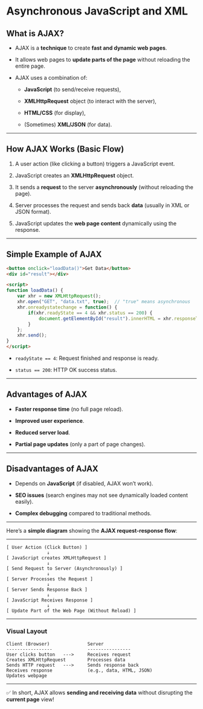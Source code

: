 # **Asynchronous JavaScript and XML**

## **What is AJAX?**

- AJAX is a **technique** to create **fast and dynamic web pages**.
    
- It allows web pages to **update parts of the page** without reloading the entire page.
    
- AJAX uses a combination of:
    
    - **JavaScript** (to send/receive requests),
        
    - **XMLHttpRequest** object (to interact with the server),
        
    - **HTML/CSS** (for display),
        
    - (Sometimes) **XML/JSON** (for data).
        

---

## **How AJAX Works (Basic Flow)**

1. A user action (like clicking a button) triggers a JavaScript event.
    
2. JavaScript creates an **XMLHttpRequest** object.
    
3. It sends a **request** to the server **asynchronously** (without reloading the page).
    
4. Server processes the request and sends back **data** (usually in XML or JSON format).
    
5. JavaScript updates the **web page content** dynamically using the response.
    

---

## **Simple Example of AJAX**

```html
<button onclick="loadData()">Get Data</button>
<div id="result"></div>

<script>
function loadData() {
    var xhr = new XMLHttpRequest();
    xhr.open("GET", "data.txt", true);  // "true" means asynchronous
    xhr.onreadystatechange = function() {
        if(xhr.readyState == 4 && xhr.status == 200) {
            document.getElementById("result").innerHTML = xhr.responseText;
        }
    };
    xhr.send();
}
</script>
```

- `readyState == 4`: Request finished and response is ready.
    
- `status == 200`: HTTP OK success status.
    

---

## **Advantages of AJAX**

- **Faster response time** (no full page reload).
    
- **Improved user experience**.
    
- **Reduced server load**.
    
- **Partial page updates** (only a part of page changes).
    

---

## **Disadvantages of AJAX**

- Depends on **JavaScript** (if disabled, AJAX won’t work).
    
- **SEO issues** (search engines may not see dynamically loaded content easily).
    
- **Complex debugging** compared to traditional methods.
    

---

Here’s a **simple diagram** showing the **AJAX request-response flow**:

---

```
[ User Action (Click Button) ]
               ↓
[ JavaScript creates XMLHttpRequest ]
               ↓
[ Send Request to Server (Asynchronously) ]
               ↓
[ Server Processes the Request ]
               ↓
[ Server Sends Response Back ]
               ↓
[ JavaScript Receives Response ]
               ↓
[ Update Part of the Web Page (Without Reload) ]
```

---

### **Visual Layout**

```
Client (Browser)              Server
-----------------             ----------------
User clicks button   --->     Receives request
Creates XMLHttpRequest        Processes data
Sends HTTP request   --->     Sends response back
Receives response             (e.g., data, HTML, JSON)
Updates webpage
```

---

✅ In short, AJAX allows **sending and receiving data** without disrupting the **current page** view!  


